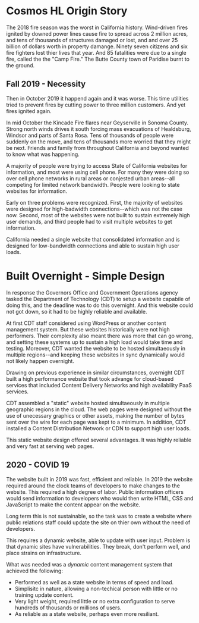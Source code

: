 # Cosmos HL Origin Story

The 2018 fire season was the worst in California history.  Wind-driven fires ignited by downed power lines cause fire to spread across 2 million acres, and tens of thousands of
structures damaged or lost, and and over 25 billion of dollars worth in property damange.  Ninety seven citizens and six fire fighters lost thier lives that year. And 85 fatalities were due to a single fire, called the the "Camp Fire."  The Butte County town of Paridise burnt to the ground.

## Fall 2019 - Necessity

Then in October 2019 it happend again and it was worse.  This time utilities tried to prevent fires by cutting power to three million customers. And yet fires ignited again.

In mid October the Kincade Fire flares near Geyserville in Sonoma County.  Strong north winds drives it south forcing mass evacuations of Healdsburg, Windsor and parts of Santa Rosa. Tens of thousands of people were suddenly on the move, and tens of thousands more worried that they might be next.  Friends and family from throughout California and beyond wanted to know what was happening.

A majority of people were trying to access State of California websites for information, and most were using cell phone.  For many they were doing so over cell phone networks in rural areas or conjested urban areas--all competing for limited network bandwidth.  People were looking to state websites for information.

Early on three problems were recognized. First, the majority of websites were designed for high-badwidth connections--which was not the case now.  Second, most of the websites were not built to sustain extremely high user demands, and third people had to visit multiple websites to get information.

California needed a single website that consolidated information and is designed for low-bandwidth connections and able to sustain high user loads.

# Built Overnight - Simple Design

In response the Governors Office and Government Operations agency tasked the Department of Technology (CDT) to setup a website capabile of doing this, and the deadline was to do this overnight.  And this website could not got down, so it had to be highly reliable and available.

At first CDT staff considered using WordPress or another content management system.  But these websites historically were not high performers. Their complexity also meant there was more that can go wrong, and setting these systems up to sustain a high load would take time and testing.  Moreover, CDT wanted the website to be hosted simultaeously in multiple regions--and keeping these websites in sync dynamically would not likely happen overnight.

Drawing on previous experience in similar circumstances, overnight CDT built a high performance website that took advange for cloud-based services that included Content Delivery Networks and high availability PaaS services.


CDT assembled a "static" website hosted simultaeously in multiple geographic regions in the cloud.  The web pages were designed without the use of unecessary graphics or other assets, making the number of bytes sent over the wire for each page was kept to a minimum.  In addition, CDT installed a Content Distribution Network or CDN to support high user loads.

This static website design offered several advantages.  It was highly reliable and very fast at serving web pages.

## 2020 - COVID 19

The website built in 2019 was fast, efficient and reliable.  In 2019 the website required around the clock teams of developers to make changes to the website. This required a high degree of labor.  Public information officers would send information to developers who would then write HTML, CSS and JavaScript to make the content appear on the website.

Long term this is not sustainable, so the task was to create a website where public relations staff could update the site on thier own
without the need of developers. 

This requires a dynamic website, able to update with user input. Problem is that dynamic sites have vulnerabilities. They break, don't perform well, and place strains on infrastructure.

What was needed was a _dynamic_ content management system that achieved the following:

* Performed as well as a state website in terms of speed and load.
* Simplisitc in nature, allowing a non-techical person with little or no training update content.
* Very light weight, required little or no extra configuration to serve hundreds of thousands or millions of users.
* As reliable as a state website, perhaps even more resiliant.

